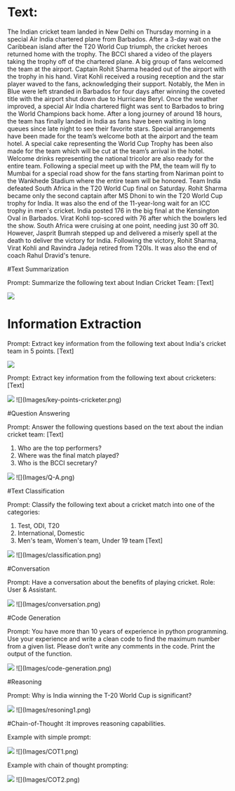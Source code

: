 # Text:

The Indian cricket team landed in New Delhi on Thursday morning in a special Air India chartered plane from Barbados. After a 3-day wait on the Caribbean island after the T20 World Cup triumph, the cricket heroes returned home with the trophy. The BCCI shared a video of the players taking the trophy off of the chartered plane.
A big group of fans welcomed the team at the airport. Captain Rohit Sharma headed out of the airport with the trophy in his hand. Virat Kohli received a rousing reception and the star player waved to the fans, acknowledging their support.
Notably, the Men in Blue were left stranded in Barbados for four days after winning the coveted title with the airport shut down due to Hurricane Beryl. Once the weather improved, a special Air India chartered flight was sent to Barbados to bring the World Champions back home.
After a long journey of around 18 hours, the team has finally landed in India as fans have been waiting in long queues since late night to see their favorite stars. Special arrangements have been made for the team’s welcome both at the airport and the team hotel.
A special cake representing the World Cup Trophy has been also made for the team which will be cut at the team’s arrival in the hotel. Welcome drinks representing the national tricolor are also ready for the entire team. Following a special meet up with the PM, the team will fly to Mumbai for a special road show for the fans starting from Nariman point to the Wankhede Stadium where the entire team will be honored.
Team India defeated South Africa in the T20 World Cup final on Saturday. Rohit Sharma became only the second captain after MS Dhoni to win the T20 World Cup trophy for India. It was also the end of the 11-year-long wait for an ICC trophy in men's cricket.
India posted 176 in the big final at the Kensington Oval in Barbados. Virat Kohli top-scored with 76 after which the bowlers led the show. South Africa were cruising at one point, needing just 30 off 30. However, Jasprit Bumrah stepped up and delivered a miserly spell at the death to deliver the victory for India.
Following the victory, Rohit Sharma, Virat Kohli and Ravindra Jadeja retired from T20Is. It was also the end of coach Rahul Dravid's tenure.

#Text Summarization

Prompt: Summarize the following text about Indian Cricket Team:
[Text]

<img src="Images/summary.png">

# Information Extraction

Prompt: Extract key information from the following text about India's cricket team in 5 points. 
[Text]

<img src="Images/key-points-team.png">

Prompt: Extract key information from the following text about cricketers:
[Text]

<img src="Images/key-points-cricketer.png">
![](Images/key-points-cricketer.png)

#Question Answering

Prompt: Answer the following questions based on the text about the indian cricket team:
[Text] 
1. Who are the top performers? 
2. Where was the final match played? 
3. Who is the BCCI secretary?

<img src="Images/Q-A.png">
![](Images/Q-A.png)

#Text Classification 

Prompt: Classify the following text about a cricket match into one of the categories:
1. Test, ODI, T20 
2. International, Domestic 
3. Men's team, Women's team, Under 19 team 
[Text]

<img src="Images/cassification.png">
![](Images/classification.png)

#Conversation 

Prompt: Have a conversation about the benefits of playing cricket. Role: User & Assistant.

<img src="Images/conversation.png">
![](Images/conversation.png)

#Code Generation

Prompt: You have more than 10 years of experience in python programming. Use your experience and write a clean code to find the maximum number from a given list. Please don’t write any comments in the code. Print the output of the function.

<img src="Images/code-generation.png">
![](Images/code-generation.png)

#Reasoning

Prompt: Why is India winning the T-20 World Cup is significant?

<img src="Images/resoning1.png">
![](Images/resoning1.png)

#Chain-of-Thought :It improves reasoning capabilities.

Example with simple prompt:

<img src="Images/COT1.png">
![](Images/COT1.png)

Example with chain of thought prompting:

<img src="Images/COT2.png">
![](Images/COT2.png)



